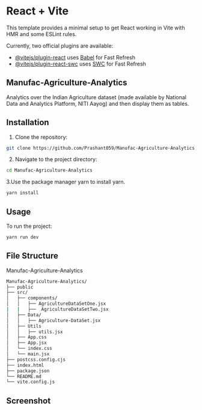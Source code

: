 # React + Vite

This template provides a minimal setup to get React working in Vite with HMR and some ESLint rules.

Currently, two official plugins are available:

- [@vitejs/plugin-react](https://github.com/vitejs/vite-plugin-react/blob/main/packages/plugin-react/README.md) uses [Babel](https://babeljs.io/) for Fast Refresh
- [@vitejs/plugin-react-swc](https://github.com/vitejs/vite-plugin-react-swc) uses [SWC](https://swc.rs/) for Fast Refresh


## Manufac-Agriculture-Analytics
Analytics over the Indian Agriculture dataset (made available by National Data and Analytics Platform, NITI Aayog) and then display them as tables.

## Installation

1. Clone the repository:
```bash
git clone https://github.com/Prashant059/Manufac-Agriculture-Analytics.git
```

2. Navigate to the project directory:
```bash
cd Manufac-Agriculture-Analytics
```
3.Use the package manager yarn to install yarn.
```bash
yarn install
```

## Usage
To run the project:
```bash
yarn run dev
```

## File Structure
Manufac-Agriculture-Analytics
```bash
Manufac-Agriculture-Analytics/
├── public
├── src/
│   ├── components/
│   │   ├── AgricultureDataSetOne.jsx
|   |   ├──  AgricultureDataSetTwo.jsx
│   ├── Data/
│   │   ├── Agriculture-DataSet.jsx
│   ├── Utils
│   │   ├── utils.jsx
│   ├── App.css
│   ├── App.jsx
│   └── index.css
│   └── main.jsx
├── postcss.config.cjs
├── index.html
├── package.json
└── README.md
└── vite.config.js
```

## Screenshot
```bash![Screenshot_24-4-2024_174748_localhost](https://github.com/Prashant059/Manufac-Agriculture-Analytics/assets/113191332/efc43bfc-8460-41c6-87ce-6dc6f5c46895)


```

